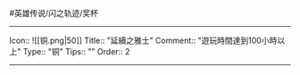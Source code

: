 #英雄传说/闪之轨迹/奖杯 

---

Icon:: ![[铜.png|50]]
Title:: "延續之雅士"
Comment:: "遊玩時間達到100小時以上"
Type:: "铜"
Tips:: ""
Order:: 2

---